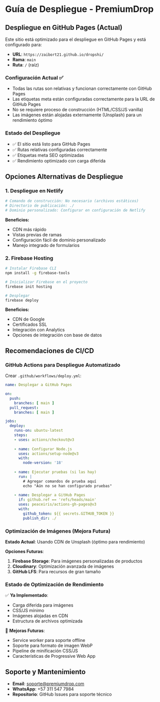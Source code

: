# Guía de Despliegue - PremiumDrop

## Despliegue en GitHub Pages (Actual)

Este sitio está optimizado para el despliegue en GitHub Pages y está configurado para:
- **URL**: `https://zaibort21.github.io/dropshi/`
- **Rama**: `main`
- **Ruta**: `/` (raíz)

### Configuración Actual ✅
- Todas las rutas son relativas y funcionan correctamente con GitHub Pages
- Las etiquetas meta están configuradas correctamente para la URL de GitHub Pages
- No se requiere proceso de construcción (HTML/CSS/JS vanilla)
- Las imágenes están alojadas externamente (Unsplash) para un rendimiento óptimo

### Estado del Despliegue
- ✅ El sitio está listo para GitHub Pages
- ✅ Rutas relativas configuradas correctamente
- ✅ Etiquetas meta SEO optimizadas
- ✅ Rendimiento optimizado con carga diferida

## Opciones Alternativas de Despliegue

### 1. Despliegue en Netlify
```bash
# Comando de construcción: No necesario (archivos estáticos)
# Directorio de publicación: ./
# Dominio personalizado: Configurar en configuración de Netlify
```

**Beneficios:**
- CDN más rápido
- Vistas previas de ramas
- Configuración fácil de dominio personalizado
- Manejo integrado de formularios

### 2. Firebase Hosting
```bash
# Instalar Firebase CLI
npm install -g firebase-tools

# Inicializar Firebase en el proyecto
firebase init hosting

# Desplegar
firebase deploy
```

**Beneficios:**
- CDN de Google
- Certificados SSL
- Integración con Analytics
- Opciones de integración con base de datos

## Recomendaciones de CI/CD

### GitHub Actions para Despliegue Automatizado

Crear `.github/workflows/deploy.yml`:

```yaml
name: Desplegar a GitHub Pages

on:
  push:
    branches: [ main ]
  pull_request:
    branches: [ main ]

jobs:
  deploy:
    runs-on: ubuntu-latest
    steps:
    - uses: actions/checkout@v3
    
    - name: Configurar Node.js
      uses: actions/setup-node@v3
      with:
        node-version: '18'
    
    - name: Ejecutar pruebas (si las hay)
      run: |
        # Agregar comandos de prueba aquí
        echo "Aún no se han configurado pruebas"
    
    - name: Desplegar a GitHub Pages
      if: github.ref == 'refs/heads/main'
      uses: peaceiris/actions-gh-pages@v3
      with:
        github_token: ${{ secrets.GITHUB_TOKEN }}
        publish_dir: ./
```

### Optimización de Imágenes (Mejora Futura)

**Estado Actual**: Usando CDN de Unsplash (óptimo para rendimiento)

**Opciones Futuras**:
1. **Firebase Storage**: Para imágenes personalizadas de productos
2. **Cloudinary**: Optimización avanzada de imágenes
3. **GitHub LFS**: Para recursos de gran tamaño

### Estado de Optimización de Rendimiento

✅ **Ya Implementado**:
- Carga diferida para imágenes
- CSS/JS mínimo
- Imágenes alojadas en CDN
- Estructura de archivos optimizada

🔄 **Mejoras Futuras**:
- Service worker para soporte offline
- Soporte para formato de imagen WebP
- Pipeline de minificación CSS/JS
- Características de Progressive Web App

## Soporte y Mantenimiento

- **Email**: soporte@premiumdrop.com
- **WhatsApp**: +57 311 547 7984
- **Repositorio**: GitHub Issues para soporte técnico